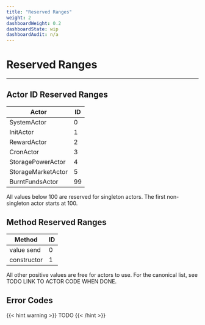 ```yaml
---
title: "Reserved Ranges"
weight: 2
dashboardWeight: 0.2
dashboardState: wip
dashboardAudit: n/a
---
```


# Reserved Ranges
---

## Actor ID Reserved Ranges

| Actor                | ID |
|---|---|
| SystemActor          | 0 |
| InitActor            | 1 |
| RewardActor          | 2 |
| CronActor            | 3 |
| StoragePowerActor    | 4 |
| StorageMarketActor   | 5 |
| BurntFundsActor       | 99 |

All values below 100 are reserved for singleton actors. The first non-singleton actor starts at 100.

## Method Reserved Ranges

| Method               | ID |
|---|---|
| value send           | 0 |
| constructor          | 1 |

All other positive values are free for actors to use. For the canonical list, see TODO LINK TO ACTOR CODE WHEN DONE.

## Error Codes

{{< hint warning >}}
TODO
{{< /hint >}}
